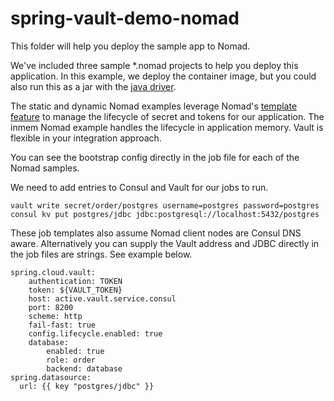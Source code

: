# spring-vault-demo-nomad

This folder will help you deploy the sample app to Nomad.

We've included three sample *.nomad projects to help you deploy this application. In this example, we deploy the container image, but you could also run this as a jar with the [java driver](https://www.nomadproject.io/docs/drivers/java.html).

The static and dynamic Nomad examples leverage Nomad's [template feature](https://www.nomadproject.io/docs/job-specification/template.html) to manage the lifecycle of secret and tokens for our application. The inmem Nomad example handles the lifecycle in application memory. Vault is flexible in your integration approach.

You can see the bootstrap config directly in the job file for each of the Nomad samples.

We need to add entries to Consul and Vault for our jobs to run.

```
vault write secret/order/postgres username=postgres password=postgres
consul kv put postgres/jdbc jdbc:postgresql://localhost:5432/postgres
```

These job templates also assume Nomad client nodes are Consul DNS aware. Alternatively you can supply the Vault address and JDBC directly in the job files are strings.  See example below.


```
spring.cloud.vault:
    authentication: TOKEN
    token: ${VAULT_TOKEN}
    host: active.vault.service.consul
    port: 8200
    scheme: http
    fail-fast: true
    config.lifecycle.enabled: true
    database:
        enabled: true
        role: order
        backend: database
spring.datasource:
  url: {{ key "postgres/jdbc" }}
```
